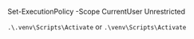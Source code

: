 Set-ExecutionPolicy -Scope CurrentUser Unrestricted

```.\.venv\Scripts\Activate```
or    ```.\venv\Scripts\Activate```
